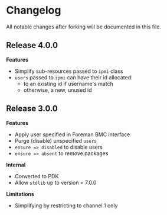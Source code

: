 # Changelog

All notable changes after forking will be documented in this file.

## Release 4.0.0

**Features**
- Simplify sub-resources passed to `ipmi` class
- `users` passed to `ipmi` can have their id allocated:
    - to an existing id if username's match
    - otherwise, a new, unused id  

## Release 3.0.0

**Features**
- Apply user specified in Foreman BMC interface
- Purge (disable) unspecified `users`
- `ensure => disabled` to disable users
- `ensure => absent` to remove packages

**Internal**
- Converted to PDK
- Allow `stdlib` up to version < 7.0.0

**Limitations**
- Simplifying by restricting to channel 1 only
